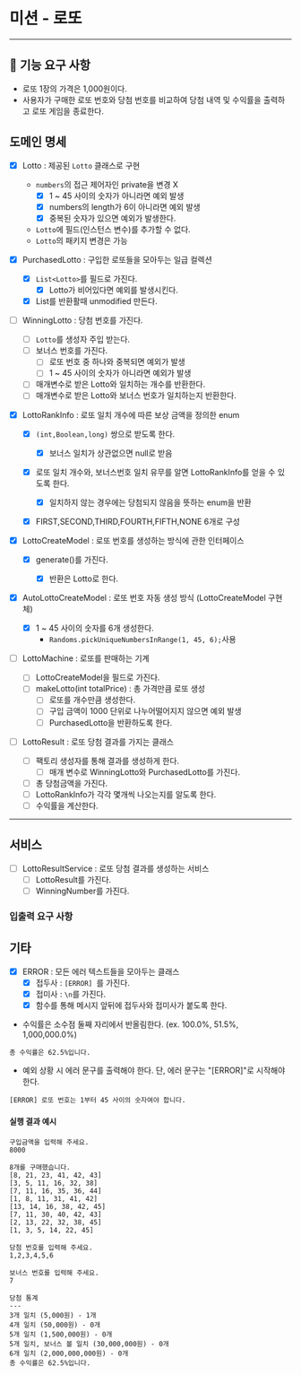 # 미션 - 로또

---

## 🚀 기능 요구 사항

- 로또 1장의 가격은 1,000원이다.
- 사용자가 구매한 로또 번호와 당첨 번호를 비교하여 당첨 내역 및 수익률을 출력하고 로또 게임을 종료한다.

## 도메인 명세

- [x] Lotto : 제공된 `Lotto` 클래스로 구현
    - `numbers`의 접근 제어자인 private을 변경 X
        - [x] 1 ~ 45 사이의 숫자가 아니라면 예외 발생
        - [x] numbers의 length가 6이 아니라면 예외 발생
        - [x] 중복된 숫자가 있으면 예외가 발생한다.
    - `Lotto`에 필드(인스턴스 변수)를 추가할 수 없다.
    - `Lotto`의 패키지 변경은 가능

- [x] PurchasedLotto : 구입한 로또들을 모아두는 일급 컬렉션
    - [x] `List<Lotto>`를 필드로 가진다.
        - [x] Lotto가 비어있다면 예외를 발생시킨다.
    - [x] List<Lotto>를 반환활때 unmodified 만든다.

- [ ] WinningLotto : 당첨 번호를 가진다.
    - [ ] `Lotto`를 생성자 주입 받는다.
    - [ ] 보너스 번호를 가진다.
        - [ ] 로또 번호 중 하나와 중복되면 예외가 발생
        - [ ] 1 ~ 45 사이의 숫자가 아니라면 예외가 발생
    - [ ] 매개변수로 받은 Lotto와 일치하는 개수를 반환한다.
    - [ ] 매개변수로 받은 Lotto와 보너스 번호가 일치하는지 반환한다.

- [x] LottoRankInfo : 로또 일치 개수에 따른 보상 금액을 정의한 enum
    - [x] `(int,Boolean,long)` 쌍으로 받도록 한다.
        - [x] 보너스 일치가 상관없으면 null로 받음
    - [x] 로또 일치 개수와, 보너스번호 일치 유무를 알면 LottoRankInfo를 얻을 수 있도록 한다.
        - [x] 일치하지 않는 경우에는 당첨되지 않음을 뜻하는 enum을 반환
    - [x] FIRST,SECOND,THIRD,FOURTH,FIFTH,NONE 6개로 구성


- [x] LottoCreateModel : 로또 번호를 생성하는 방식에 관한 인터페이스
    - [x] generate()를 가진다.
        - [x] 반환은 Lotto로 한다.


- [x] AutoLottoCreateModel : 로또 번호 자동 생성 방식 (LottoCreateModel 구현체)
    - [x] 1 ~ 45 사이의 숫자를 6개 생성한다.
        - `Randoms.pickUniqueNumbersInRange(1, 45, 6);`사용

- [ ] LottoMachine : 로또를 판매하는 기계
    - [ ] LottoCreateModel을 필드로 가진다.
    - [ ] makeLotto(int totalPrice) : 총 가격만큼 로또 생성
        - [ ] 로또를 개수만큼 생성한다.
        - [ ] 구입 금액이 1000 단위로 나누어떨어지지 않으면 예외 발생
        - [ ] PurchasedLotto을 반환하도록 한다.

- [ ] LottoResult : 로또 당첨 결과를 가지는 클래스
    - [ ] 팩토리 생성자를 통해 결과를 생성하게 한다.
        - [ ] 매개 변수로 WinningLotto와 PurchasedLotto를 가진다.
    - [ ] 총 당첨금액을 가진다.
    - [ ] LottoRankInfo가 각각 몇개씩 나오는지를 알도록 한다.
    - [ ] 수익률을 계산한다.

---

## 서비스

- [ ] LottoResultService : 로또 당첨 결과를 생성하는 서비스
    - [ ] LottoResult를 가진다.
    - [ ] WinningNumber를 가진다.

### 입출력 요구 사항

## 기타

- [x] ERROR : 모든 에러 텍스트들을 모아두는 클래스
    - [x] 접두사 : `[ERROR] `를 가진다.
    - [x] 접미사 : `\n`를 가진다.
    - [x] 함수를 통해 메시지 앞뒤에 접두사와 접미사가 붙도록 한다.
- 수익률은 소수점 둘째 자리에서 반올림한다. (ex. 100.0%, 51.5%, 1,000,000.0%)

```
총 수익률은 62.5%입니다.
```

- 예외 상황 시 에러 문구를 출력해야 한다. 단, 에러 문구는 "[ERROR]"로 시작해야 한다.

```
[ERROR] 로또 번호는 1부터 45 사이의 숫자여야 합니다.
```

#### 실행 결과 예시

```
구입금액을 입력해 주세요.
8000

8개를 구매했습니다.
[8, 21, 23, 41, 42, 43] 
[3, 5, 11, 16, 32, 38] 
[7, 11, 16, 35, 36, 44] 
[1, 8, 11, 31, 41, 42] 
[13, 14, 16, 38, 42, 45] 
[7, 11, 30, 40, 42, 43] 
[2, 13, 22, 32, 38, 45] 
[1, 3, 5, 14, 22, 45]

당첨 번호를 입력해 주세요.
1,2,3,4,5,6

보너스 번호를 입력해 주세요.
7

당첨 통계
---
3개 일치 (5,000원) - 1개
4개 일치 (50,000원) - 0개
5개 일치 (1,500,000원) - 0개
5개 일치, 보너스 볼 일치 (30,000,000원) - 0개
6개 일치 (2,000,000,000원) - 0개
총 수익률은 62.5%입니다.
```